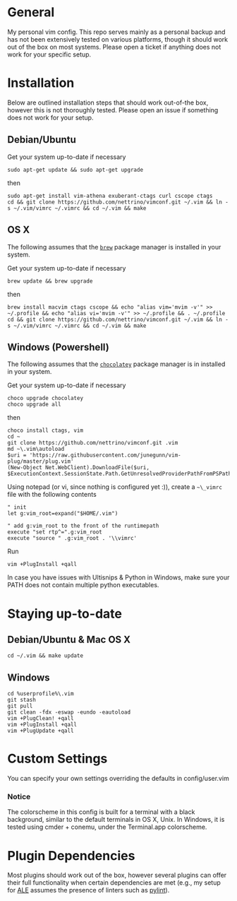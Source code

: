 General
=======

My personal vim config. This repo serves mainly as a personal backup and has
not been extensively tested on various platforms, though it should work out
of the box on most systems. Please open a ticket if anything does not work
for your specific setup.


Installation
============

Below are outlined installation steps that should work out-of-the box,
however this is not thoroughly tested. Please open an issue if something does
not work for your setup.

Debian/Ubuntu
-------------

Get your system up-to-date if necessary
```
sudo apt-get update && sudo apt-get upgrade
```
then
```
sudo apt-get install vim-athena exuberant-ctags curl cscope ctags
cd && git clone https://github.com/nettrino/vimconf.git ~/.vim && ln -s ~/.vim/vimrc ~/.vimrc && cd ~/.vim && make
```

OS X
----

The following assumes that the [`brew`](https://brew.sh/) package manager is
installed in your system.

Get your system up-to-date if necessary
```
brew update && brew upgrade
```
then
```
brew install macvim ctags cscope && echo "alias vim='mvim -v'" >> ~/.profile && echo "alias vi='mvim -v'" >> ~/.profile && . ~/.profile
cd && git clone https://github.com/nettrino/vimconf.git ~/.vim && ln -s ~/.vim/vimrc ~/.vimrc && cd ~/.vim && make
```

Windows (Powershell)
--------------------

The following assumes that the [`chocolatey`](https://chocolatey.org/)
package manager is in installed in your system.

Get your system up-to-date if necessary
```
choco upgrade chocolatey
choco upgrade all
```
then

```
choco install ctags, vim
cd ~
git clone https://github.com/nettrino/vimconf.git .vim
md ~\.vim\autoload
$uri = 'https://raw.githubusercontent.com/junegunn/vim-plug/master/plug.vim'
(New-Object Net.WebClient).DownloadFile($uri, $ExecutionContext.SessionState.Path.GetUnresolvedProviderPathFromPSPath("~\.vim\autoload\plug.vim"))
```

Using notepad (or vi, since nothing is configured yet :)), create a `~\_vimrc` file with the following contents
```
" init
let g:vim_root=expand("$HOME/.vim")

" add g:vim_root to the front of the runtimepath
execute "set rtp^=".g:vim_root
execute "source " .g:vim_root . '\\vimrc'
```

Run
```
vim +PlugInstall +qall
```

In case you have issues with Ultisnips & Python in Windows, make sure your PATH
does not contain multiple python executables.

Staying up-to-date
==================

Debian/Ubuntu & Mac OS X
------------------------

```
cd ~/.vim && make update
```

Windows
-------

```
cd %userprofile%\.vim
git stash
git pull
git clean -fdx -eswap -eundo -eautoload
vim +PlugClean! +qall
vim +PlugInstall +qall
vim +PlugUpdate +qall
```

Custom Settings
===============

You can specify your own settings overriding the defaults in config/user.vim

### Notice

The colorscheme in this config is built for a terminal with a black background,
similar to the default terminals in OS X, Unix. In Windows, it is tested using
cmder + conemu, under the Terminal.app colorscheme.

Plugin Dependencies
===================

Most plugins should work out of the box, however several plugins can offer their
full functionality when certain dependencies are met (e.g., my setup for
[ALE](https://github.com/w0rp/ale) assumes the presence of linters such as
[pylint](https://www.pylint.org/)).
